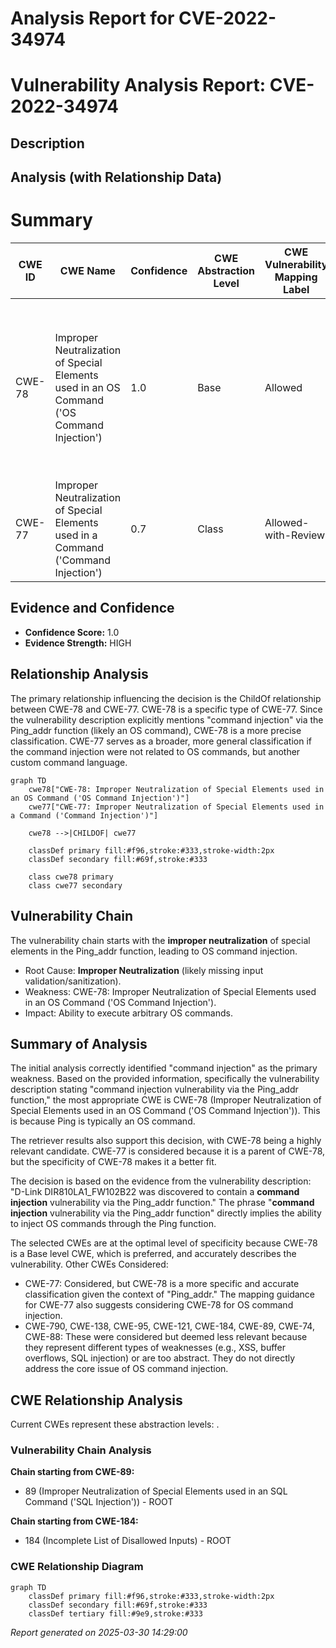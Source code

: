 # Analysis Report for CVE-2022-34974

# Vulnerability Analysis Report: CVE-2022-34974

## Description



## Analysis (with Relationship Data)

# Summary
| CWE ID | CWE Name | Confidence | CWE Abstraction Level | CWE Vulnerability Mapping Label | CWE-Vulnerability Mapping Notes |
|---|---|---|---|---|---|
| CWE-78 | Improper Neutralization of Special Elements used in an OS Command ('OS Command Injection') | 1.0 | Base | Allowed | Primary CWE. The product constructs an OS command using externally-influenced input, but it does not neutralize special elements. |
| CWE-77 | Improper Neutralization of Special Elements used in a Command ('Command Injection') | 0.7 | Class | Allowed-with-Review | Secondary CWE. More general case of command injection. |

## Evidence and Confidence

*   **Confidence Score:** 1.0
*   **Evidence Strength:** HIGH

## Relationship Analysis
The primary relationship influencing the decision is the ChildOf relationship between CWE-78 and CWE-77. CWE-78 is a specific type of CWE-77. Since the vulnerability description explicitly mentions "command injection" via the Ping_addr function (likely an OS command), CWE-78 is a more precise classification. CWE-77 serves as a broader, more general classification if the command injection were not related to OS commands, but another custom command language.

```mermaid
graph TD
    cwe78["CWE-78: Improper Neutralization of Special Elements used in an OS Command ('OS Command Injection')"]
    cwe77["CWE-77: Improper Neutralization of Special Elements used in a Command ('Command Injection')"]
    
    cwe78 -->|CHILDOF| cwe77
    
    classDef primary fill:#f96,stroke:#333,stroke-width:2px
    classDef secondary fill:#69f,stroke:#333
    
    class cwe78 primary
    class cwe77 secondary
```

## Vulnerability Chain
The vulnerability chain starts with the **improper neutralization** of special elements in the Ping_addr function, leading to OS command injection.
  - Root Cause: **Improper Neutralization** (likely missing input validation/sanitization).
  - Weakness: CWE-78: Improper Neutralization of Special Elements used in an OS Command ('OS Command Injection').
  - Impact: Ability to execute arbitrary OS commands.

## Summary of Analysis
The initial analysis correctly identified "command injection" as the primary weakness. Based on the provided information, specifically the vulnerability description stating "command injection vulnerability via the Ping_addr function," the most appropriate CWE is CWE-78 (Improper Neutralization of Special Elements used in an OS Command ('OS Command Injection')). This is because Ping is typically an OS command.

The retriever results also support this decision, with CWE-78 being a highly relevant candidate. CWE-77 is considered because it is a parent of CWE-78, but the specificity of CWE-78 makes it a better fit.

The decision is based on the evidence from the vulnerability description: "D-Link DIR810LA1_FW102B22 was discovered to contain a **command injection** vulnerability via the Ping_addr function." The phrase "**command injection** vulnerability via the Ping_addr function" directly implies the ability to inject OS commands through the Ping function.

The selected CWEs are at the optimal level of specificity because CWE-78 is a Base level CWE, which is preferred, and accurately describes the vulnerability.
Other CWEs Considered:

*   CWE-77: Considered, but CWE-78 is a more specific and accurate classification given the context of "Ping_addr." The mapping guidance for CWE-77 also suggests considering CWE-78 for OS command injection.
*   CWE-790, CWE-138, CWE-95, CWE-121, CWE-184, CWE-89, CWE-74, CWE-88: These were considered but deemed less relevant because they represent different types of weaknesses (e.g., XSS, buffer overflows, SQL injection) or are too abstract. They do not directly address the core issue of OS command injection.


## CWE Relationship Analysis

Current CWEs represent these abstraction levels: .


### Vulnerability Chain Analysis

**Chain starting from CWE-89:**
- 89 (Improper Neutralization of Special Elements used in an SQL Command ('SQL Injection')) - ROOT


**Chain starting from CWE-184:**
- 184 (Incomplete List of Disallowed Inputs) - ROOT



### CWE Relationship Diagram

```mermaid
graph TD
    classDef primary fill:#f96,stroke:#333,stroke-width:2px
    classDef secondary fill:#69f,stroke:#333
    classDef tertiary fill:#9e9,stroke:#333
```



*Report generated on 2025-03-30 14:29:00*
